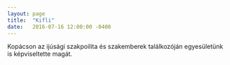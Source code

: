 ```yaml
---
layout: page
title:  "Kifli"
date:   2016-07-16 12:00:00 -0400
---
```

<p>Kopácson az ijúsági szakpoilita és szakemberek találkozóján egyesületünk is képviseltette magát. </p>

<div class="box alt">
<div class="row uniform">
<div class="4u"><span class="image fit"><img src="{{ site.url | append: site.baseurl }}/images/kifli2.JPG" alt="" /></span></div>
<div class="4u"><span class="image fit"><img src="{{ site.url | append: site.baseurl }}/images/kifli3.JPG" alt="" /></span></div>
<div class="4u$"><span class="image fit"><img src="{{ site.url | append: site.baseurl }}/images/kifli4.JPG" alt="" /></span></div>
</div>
</div>